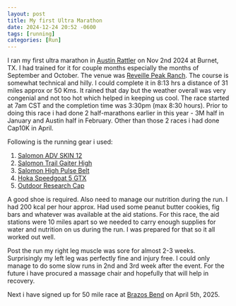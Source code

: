 ```yaml
---
layout: post
title: My first Ultra Marathon
date: 2024-12-24 20:52 -0600
tags: [running]
categories: [Run]
---
```

I ran my first ultra marathon in [Austin Rattler](https://www.austinrattler.com/run/) on Nov 2nd 2024 at Burnet, TX. I had trained for it for couple months especially the months of September and October. The venue was [Reveille Peak Ranch](https://www.rprtexas.com/). The course is somewhat technical and hilly. I could complete it in 8:13 hrs a distance of 31 miles approx or 50 Kms. It rained that day but the weather overall was very congenial and not too hot which helped in keeping us cool. The race started at 7am CST and the completion time was 3:30pm (max 8:30 hours). Prior to doing this race i had done 2 half-marathons earlier in this year - 3M half in January and Austin half in February. Other than those 2 races i had done Cap10K in April. 

Following is the running gear i used:
1. [Salomon ADV SKIN 12](https://www.salomon.com/en-us/shop/product/adv-skin-12-lc11657.html)
2. [Salomon Trail Gaiter High](https://www.salomon.com/en-us/shop/product/trail-gaiters-high.html)
3. [Salomon High Pulse Belt](https://www.salomon.com/en-us/shop/product/high-pulse-lc12900.html)
4. [Hoka Speedgoat 5 GTX](https://www.hoka.com/en/us/sale/speedgoat-5-gtx/1127912.html)
5. [Outdoor Research Cap](https://www.amazon.com/Outdoor-Research-Sun-Runner-White/dp/B0BRKN8BKF)

A good shoe is required. Also need to manage our nutrition during the run. I had 200 kcal per hour approx. Had used some peanut butter cookies, fig bars and whatever was available at the aid stations. 
For this race, the aid stations were 10 miles apart so we needed to carry enough supplies for water and nutrition on us during the run. I was prepared for that so it all worked out well. 

Post the run my right leg muscle was sore for almost 2-3 weeks. Surprisingly my left leg was perfectly fine and injury free. I could only manage to do some slow runs in 2nd and 3rd week after the event. For the future i have procured a massage chair and hopefully that will help in recovery.

Next i have signed up for 50 mile race at [Brazos Bend](https://www.trailracingovertexas.com/brazos-50) on April 5th, 2025.
